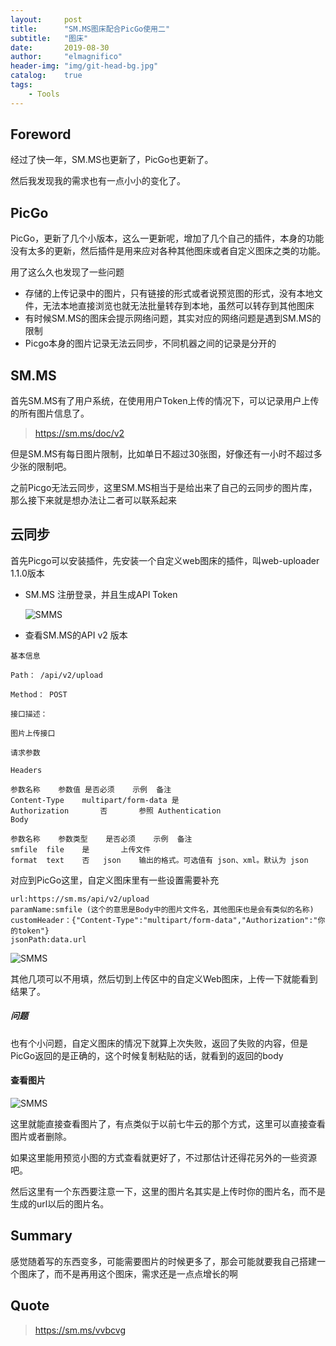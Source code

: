 ```yaml
---
layout:     post
title:      "SM.MS图床配合PicGo使用二"
subtitle:   "图床"
date:       2019-08-30
author:     "elmagnifico"
header-img: "img/git-head-bg.jpg"
catalog:    true
tags:
    - Tools
---
```


## Foreword

经过了快一年，SM.MS也更新了，PicGo也更新了。

然后我发现我的需求也有一点小小的变化了。

## PicGo

PicGo，更新了几个小版本，这么一更新呢，增加了几个自己的插件，本身的功能没有太多的更新，然后插件是用来应对各种其他图床或者自定义图床之类的功能。

用了这么久也发现了一些问题

- 存储的上传记录中的图片，只有链接的形式或者说预览图的形式，没有本地文件，无法本地直接浏览也就无法批量转存到本地，虽然可以转存到其他图床
- 有时候SM.MS的图床会提示网络问题，其实对应的网络问题是遇到SM.MS的限制
- Picgo本身的图片记录无法云同步，不同机器之间的记录是分开的

## SM.MS

首先SM.MS有了用户系统，在使用用户Token上传的情况下，可以记录用户上传的所有图片信息了。

> https://sm.ms/doc/v2

但是SM.MS有每日图片限制，比如单日不超过30张图，好像还有一小时不超过多少张的限制吧。

之前Picgo无法云同步，这里SM.MS相当于是给出来了自己的云同步的图片库，那么接下来就是想办法让二者可以联系起来

## 云同步

首先Picgo可以安装插件，先安装一个自定义web图床的插件，叫web-uploader 1.1.0版本

- SM.MS 注册登录，并且生成API Token

  ![SMMS](https://i.loli.net/2019/08/30/XlhmCi9GDsbnJ2c.png)

- 查看SM.MS的API v2 版本

```
基本信息

Path： /api/v2/upload

Method： POST

接口描述：

图片上传接口

请求参数

Headers

参数名称	参数值	是否必须	示例	备注
Content-Type	multipart/form-data	是		
Authorization		否		参照 Authentication
Body

参数名称	参数类型	是否必须	示例	备注
smfile	file	是		上传文件
format	text	否	json	输出的格式。可选值有 json、xml。默认为 json
```

对应到PicGo这里，自定义图床里有一些设置需要补充

```
url:https://sm.ms/api/v2/upload
paramName:smfile (这个的意思是Body中的图片文件名，其他图床也是会有类似的名称)
customHeader：{"Content-Type":"multipart/form-data","Authorization":"你的token"}
jsonPath:data.url
```

![SMMS](https://i.loli.net/2019/08/30/9SjGaWRfu87HUPe.png)

其他几项可以不用填，然后切到上传区中的自定义Web图床，上传一下就能看到结果了。

##### 问题

也有个小问题，自定义图床的情况下就算上次失败，返回了失败的内容，但是PicGo返回的是正确的，这个时候复制粘贴的话，就看到的返回的body

#### 查看图片

![SMMS](https://i.loli.net/2019/08/30/3ZMjvTBNnQHms1h.png)

这里就能直接查看图片了，有点类似于以前七牛云的那个方式，这里可以直接查看图片或者删除。

如果这里能用预览小图的方式查看就更好了，不过那估计还得花另外的一些资源吧。

然后这里有一个东西要注意一下，这里的图片名其实是上传时你的图片名，而不是生成的url以后的图片名。

## Summary

感觉随着写的东西变多，可能需要图片的时候更多了，那会可能就要我自己搭建一个图床了，而不是再用这个图床，需求还是一点点增长的啊

## Quote

> https://sm.ms/vvbcvg   
